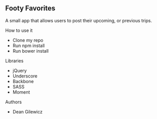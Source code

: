 ## Footy Favorites

A small app that allows users to post their upcoming, or previous trips.

How to use it
* Clone my repo
* Run npm install
* Run bower install

Libraries

* jQuery
* Underscore
* Backbone
* SASS
* Moment

Authors

* Dean Gilewicz
